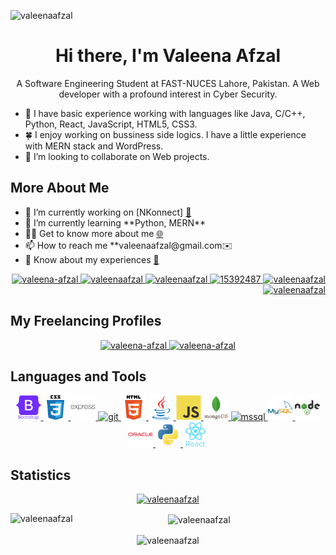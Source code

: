 

<p align="left"> 
  <img src="https://komarev.com/ghpvc/?username=valeenaafzal&label=Profile%20views&color=0e75b6&style=flat" alt="valeenaafzal" /> 
</p>
 <h1 align="center">Hi there, I'm Valeena Afzal</h1>
    <p align="center">
        A Software Engineering Student at FAST-NUCES Lahore, Pakistan. A Web developer with a
        profound interest in Cyber Security.
    </p>
    <ul>
        <li>
            🌱 I have basic experience working with languages like Java, C/C++, Python, React, JavaScript,
            HTML5, CSS3.
        </li>
        <li>
            🍀 I enjoy working on bussiness side logics. I have a little experience with MERN stack
            and WordPress.
        </li>
        <li>
            💞️ I’m looking to collaborate on Web projects.
        </li>
    </ul>

<h2>More About Me</h2>
<ul>
        <li>
            🔭 I’m currently working on [NKonnect] 
            <a href="https://github.com/ValeenaAfzal/Final-Year-Project" target="_blank">
              🔗 
            </a>
        </li>
        <li>
            🌱 I’m currently learning **Python, MERN**
        </li>
        <li>
            👨‍💻 Get to know more about me
            <a href="http://valeenaafzal.com/" target="_blank">
               🌐
            </a>
        </li>
        <li>
            📫 How to reach me **valeenaafzal@gmail.com✉️ 
        </li>
        <li>
            📄 Know about my experiences 
            <a href=""
                target="_blank">
              🔗 
            </a>
        </li>
    </ul>
    <p align="right">
  <a href="https://codepen.io/valeena-afzal" target="_blank">
    <img src="https://raw.githubusercontent.com/rahuldkjain/github-profile-readme-generator/master/src/images/icons/Social/codepen.svg" alt="valeena-afzal" height="30" width="40" />
  </a>
  <a href="https://twitter.com/valeenaafzal" target="_blank">
    <img src="https://raw.githubusercontent.com/rahuldkjain/github-profile-readme-generator/master/src/images/icons/Social/twitter.svg" alt="valeenaafzal" height="30" width="40" />
  </a>
  <a href="https://linkedin.com/in/valeenaafzal" target="_blank">
    <img src="https://raw.githubusercontent.com/rahuldkjain/github-profile-readme-generator/master/src/images/icons/Social/linked-in-alt.svg" alt="valeenaafzal" height="30" width="40" />
  </a>
  <a href="https://stackoverflow.com/users/15392487" target="_blank">
    <img src="https://raw.githubusercontent.com/rahuldkjain/github-profile-readme-generator/master/src/images/icons/Social/stack-overflow.svg" alt="15392487" height="30" width="40" />
  </a>
  <a href="https://fb.com/valeenaafzal" target="_blank">
    <img src="https://raw.githubusercontent.com/rahuldkjain/github-profile-readme-generator/master/src/images/icons/Social/facebook.svg" alt="valeenaafzal" height="30" width="40" />
  </a>
  <a href="https://instagram.com/valeenaafzal" target="_blank">
    <img src="https://raw.githubusercontent.com/rahuldkjain/github-profile-readme-generator/master/src/images/icons/Social/instagram.svg" alt="valeenaafzal" height="30" width="40" />
  </a>
</p>

<h2>My Freelancing Profiles</h2>
<div align="center" >
  <a href="" target="_blank">
    <img src="https://1000logos.net/wp-content/uploads/2021/11/Fiverr-Logo.png" alt="valeena-afzal" height="50" width="70" />
  </a>
  <a href="" target="_blank">
    <img src="https://image.status.io/z6aeO6kAGsAG.png" alt="valeena-afzal" height="50" width="90" />
  </a>
</div>
 
 




<h2>Languages and Tools</h2>
<p align="center" >
  <a href="https://getbootstrap.com" target="_blank" rel="noreferrer"> <img src="https://raw.githubusercontent.com/devicons/devicon/master/icons/bootstrap/bootstrap-plain-wordmark.svg" alt="bootstrap" width="40" height="40"/> </a> 
  <a href="https://www.w3schools.com/css/" target="_blank" rel="noreferrer"> <img src="https://raw.githubusercontent.com/devicons/devicon/master/icons/css3/css3-original-wordmark.svg" alt="css3" width="40" height="40"/> </a> 
  <a href="https://expressjs.com" target="_blank" rel="noreferrer"> <img src="https://raw.githubusercontent.com/devicons/devicon/master/icons/express/express-original-wordmark.svg" alt="express" width="40" height="40"/> </a> 
  <a href="https://git-scm.com/" target="_blank" rel="noreferrer"> <img src="https://www.vectorlogo.zone/logos/git-scm/git-scm-icon.svg" alt="git" width="40" height="40"/> </a> 
  <a href="https://www.w3.org/html/" target="_blank" rel="noreferrer"> <img src="https://raw.githubusercontent.com/devicons/devicon/master/icons/html5/html5-original-wordmark.svg" alt="html5" width="40" height="40"/> </a> 
  <a href="https://www.java.com" target="_blank" rel="noreferrer"> <img src="https://raw.githubusercontent.com/devicons/devicon/master/icons/java/java-original.svg" alt="java" width="40" height="40"/> </a> 
  <a href="https://developer.mozilla.org/en-US/docs/Web/JavaScript" target="_blank" rel="noreferrer"> <img src="https://raw.githubusercontent.com/devicons/devicon/master/icons/javascript/javascript-original.svg" alt="javascript" width="40" height="40"/> </a> 
  <a href="https://www.mongodb.com/" target="_blank" rel="noreferrer"> <img src="https://raw.githubusercontent.com/devicons/devicon/master/icons/mongodb/mongodb-original-wordmark.svg" alt="mongodb" width="40" height="40"/> </a> 
  <a href="https://www.microsoft.com/en-us/sql-server" target="_blank" rel="noreferrer"> <img src="https://www.svgrepo.com/show/303229/microsoft-sql-server-logo.svg" alt="mssql" width="40" height="40"/> </a> 
  <a href="https://www.mysql.com/" target="_blank" rel="noreferrer"> <img src="https://raw.githubusercontent.com/devicons/devicon/master/icons/mysql/mysql-original-wordmark.svg" alt="mysql" width="40" height="40"/> </a> 
  <a href="https://nodejs.org" target="_blank" rel="noreferrer"> <img src="https://raw.githubusercontent.com/devicons/devicon/master/icons/nodejs/nodejs-original-wordmark.svg" alt="nodejs" width="40" height="40"/> </a> 
  <a href="https://www.oracle.com/" target="_blank" rel="noreferrer"> <img src="https://raw.githubusercontent.com/devicons/devicon/master/icons/oracle/oracle-original.svg" alt="oracle" width="40" height="40"/> </a> 
  <a href="https://www.python.org" target="_blank" rel="noreferrer"> <img src="https://raw.githubusercontent.com/devicons/devicon/master/icons/python/python-original.svg" alt="python" width="40" height="40"/> </a> 
  <a href="https://reactjs.org/" target="_blank" rel="noreferrer"> <img src="https://raw.githubusercontent.com/devicons/devicon/master/icons/react/react-original-wordmark.svg" alt="react" width="40" height="40"/> </a>
</p>

<h2>Statistics</h2>
<p align="center">
  <a href="https://github.com/ryo-ma/github-profile-trophy">
    <img src="https://github-profile-trophy.vercel.app/?username=ValeenaAfzal&no-bg=true" alt="valeenaafzal" />
  </a>
</p>




<p align="center">
  <img align="left" src="https://github-readme-stats.vercel.app/api/top-langs?username=valeenaafzal&show_icons=true&locale=en&layout=compact" alt="valeenaafzal" />
  <img align="center" src="https://github-readme-stats.vercel.app/api?username=valeenaafzal&show_icons=true&locale=en" alt="valeenaafzal" />
</p>

<p align="center">
  <img align="center" src="https://github-readme-streak-stats.herokuapp.com/?user=valeenaafzal&" alt="valeenaafzal" />
</p>
